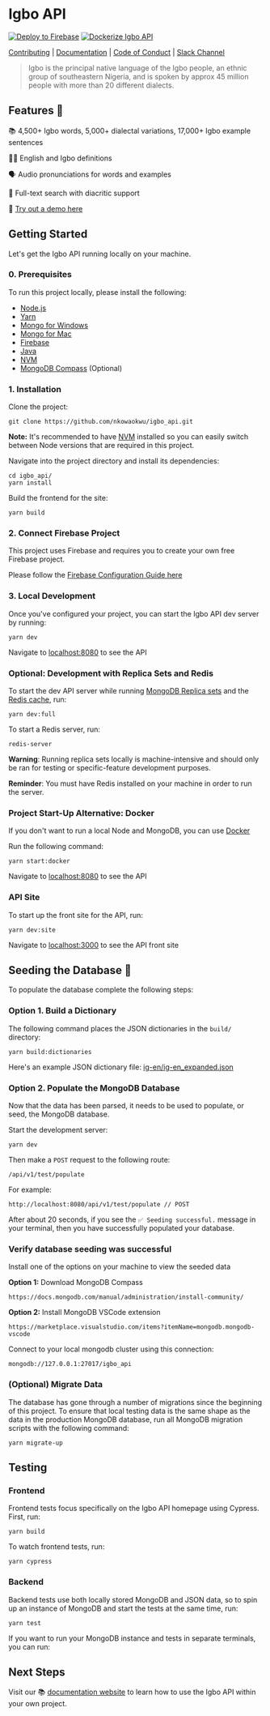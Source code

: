 # Igbo API

[![Deploy to Firebase](https://github.com/nkowaokwu/igbo_api/actions/workflows/deploy.yml/badge.svg)](https://github.com/nkowaokwu/igbo_api/actions/workflows/deploy.yml) [![Dockerize Igbo API](https://github.com/nkowaokwu/igbo_api/actions/workflows/dockerize.yml/badge.svg)](https://github.com/nkowaokwu/igbo_api/actions/workflows/dockerize.yml)

[Contributing](./.github/CONTRIBUTING.md) | [Documentation](https://igboapi.com/docs) | [Code of Conduct](./.github/CODE_OF_CONDUCT.md) | [Slack Channel](https://igboapi.slack.com)

> Igbo is the principal native language of the Igbo people, an ethnic group of southeastern Nigeria, and is spoken by approx 45 million people with more than 20 different dialects.

## Features 🧱

📚 4,500+ Igbo words, 5,000+ dialectal variations, 17,000+ Igbo example sentences

✍🏾 English and Igbo definitions

🗣 Audio pronunciations for words and examples

🔎 Full-text search with diacritic support

🚀 [Try out a demo here](https://igboapi.com)

## Getting Started

Let's get the Igbo API running locally on your machine.

### 0. Prerequisites

To run this project locally, please install the following:

- [Node.js](https://nodejs.org/en/download/)
- [Yarn](https://classic.yarnpkg.com/en/docs/install)
- [Mongo for Windows](https://www.mongodb.com/docs/v3.0/tutorial/install-mongodb-on-windows/)
- [Mongo for Mac](https://www.mongodb.com/docs/v3.0/tutorial/install-mongodb-on-os-x/)
- [Firebase](https://console.firebase.google.com/)
- [Java](https://www.oracle.com/java/technologies/downloads/)
- [NVM](https://github.com/nvm-sh/nvm)
- [MongoDB Compass](https://docs.mongodb.com/manual/administration/install-community/) (Optional)

### 1. Installation

Clone the project:

```
git clone https://github.com/nkowaokwu/igbo_api.git
```

**Note:** It's recommended to have [NVM](https://github.com/nvm-sh/nvm) installed so you can easily switch
between Node versions that are required in this project.

Navigate into the project directory and install its dependencies:

```
cd igbo_api/
yarn install
```

Build the frontend for the site:

```
yarn build
```

### 2. Connect Firebase Project

This project uses Firebase and requires you to create your own free Firebase project.

Please follow the [Firebase Configuration Guide here](./.github/FIREBASE_CONFIG.md)

### 3. Local Development

Once you've configured your project, you can start the Igbo API dev server by running:

```
yarn dev
```

Navigate to [localhost:8080](http://localhost:8080/) to see the API

### Optional: Development with Replica Sets and Redis

To start the dev API server while running [MongoDB Replica sets](https://docs.mongodb.com/manual/replication/) and the [Redis cache](https://redis.io/), run:

```
yarn dev:full
```

To start a Redis server, run:

```
redis-server
```

**Warning**: Running replica sets locally is machine-intensive and should only
be ran for testing or specific-feature development purposes.

**Reminder**: You must have Redis installed on your machine in order to run the server.

### Project Start-Up Alternative: Docker

If you don't want to run a local Node and MongoDB, you can use [Docker](https://docker.com)

Run the following command:

```
yarn start:docker
```

Navigate to [localhost:8080](http://localhost:8080) to see the API

### API Site

To start up the front site for the API, run:

```
yarn dev:site
```

Navigate to [localhost:3000](http://localhost:3000) to see the API front site

## Seeding the Database 🌱

To populate the database complete the following steps:

### Option 1. Build a Dictionary

The following command places the JSON dictionaries in the `build/` directory:

```
yarn build:dictionaries
```

Here's an example JSON dictionary file: [ig-en/ig-en_expanded.json](./src/dictionaries/ig-en/ig-en_expanded.json)

### Option 2. Populate the MongoDB Database

Now that the data has been parsed, it needs to be used to populate, or seed, the MongoDB database.

Start the development server:

```
yarn dev
```

Then make a `POST` request to the following route:

```
/api/v1/test/populate
```

For example:

```
http://localhost:8080/api/v1/test/populate // POST
```

After about 20 seconds, if you see the `✅ Seeding successful.` message in your terminal, then you have successfully populated your database.

### Verify database seeding was successful

Install one of the options on your machine to view the seeded data

**Option 1:** Download MongoDB Compass
```
https://docs.mongodb.com/manual/administration/install-community/
```

**Option 2:** Install MongoDB VSCode extension
```
https://marketplace.visualstudio.com/items?itemName=mongodb.mongodb-vscode
```

Connect to your local mongodb cluster using this connection:
```
mongodb://127.0.0.1:27017/igbo_api
```

### (Optional) Migrate Data

The database has gone through a number of migrations since the beginning of this project. To ensure that local testing data is the same
shape as the data in the production MongoDB database, run all MongoDB migration scripts with the following command:

```
yarn migrate-up
```

## Testing

### Frontend

Frontend tests focus specifically on the Igbo API homepage using Cypress. First, run:

```
yarn build
```

To watch frontend tests, run:

```
yarn cypress
```

### Backend

Backend tests use both locally stored MongoDB and JSON data, so to spin up an instance of MongoDB and start the tests at the same time, run:

```
yarn test
```

If you want to run your MongoDB instance and tests in separate terminals, you can run:

## Next Steps

Visit our 📚 [documentation website](https://igboapi.com/docs) to learn how to use the Igbo API within your own project.
